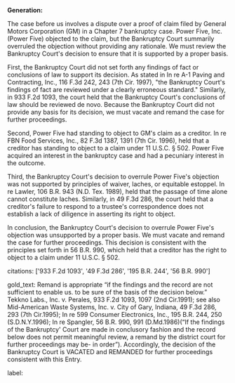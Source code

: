 **Generation:**



The case before us involves a dispute over a proof of claim filed by General Motors Corporation (GM) in a Chapter 7 bankruptcy case. Power Five, Inc. (Power Five) objected to the claim, but the Bankruptcy Court summarily overruled the objection without providing any rationale. We must review the Bankruptcy Court's decision to ensure that it is supported by a proper basis.

First, the Bankruptcy Court did not set forth any findings of fact or conclusions of law to support its decision. As stated in In re A-1 Paving and Contracting, Inc., 116 F.3d 242, 243 (7th Cir. 1997), "the Bankruptcy Court's findings of fact are reviewed under a clearly erroneous standard." Similarly, in 933 F.2d 1093, the court held that the Bankruptcy Court's conclusions of law should be reviewed de novo. Because the Bankruptcy Court did not provide any basis for its decision, we must vacate and remand the case for further proceedings.

Second, Power Five had standing to object to GM's claim as a creditor. In re FBN Food Services, Inc., 82 F.3d 1387, 1391 (7th Cir. 1996), held that a creditor has standing to object to a claim under 11 U.S.C. § 502. Power Five acquired an interest in the bankruptcy case and had a pecuniary interest in the outcome.

Third, the Bankruptcy Court's decision to overrule Power Five's objection was not supported by principles of waiver, laches, or equitable estoppel. In re Lawler, 106 B.R. 943 (N.D. Tex. 1989), held that the passage of time alone cannot constitute laches. Similarly, in 49 F.3d 286, the court held that a creditor's failure to respond to a trustee's correspondence does not establish a lack of diligence in asserting its right to object.

In conclusion, the Bankruptcy Court's decision to overrule Power Five's objection was unsupported by a proper basis. We must vacate and remand the case for further proceedings. This decision is consistent with the principles set forth in 56 B.R. 990, which held that a creditor has the right to object to a claim under 11 U.S.C. § 502.



citations: ['933 F.2d 1093', '49 F.3d 286', '195 B.R. 244', '56 B.R. 990']

gold_text: Remand is appropriate “if the findings and the record are not sufficient to enable us. to be sure of the basis of the decision below.” Tekkno Labs., Inc. v. Perales, 933 F.2d 1093, 1097 (2nd Cir.1991); see also Mid-American Waste Systems, Inc. v. City of Gary, Indiana, 49 F.3d 286, 293 (7th Cir.1995); In re 599 Consumer Electronics, Inc., 195 B.R. 244, 250 (S.D.N.Y.1996); In re Spangler, 56 B.R. 990, 991 (D.Md.1986)(“If the findings of the Bankruptcy' Court are made in conclusory fashion and the record below does not permit meaningful review, a remand by the district court for further proceedings may be- in order”). Accordingly, the decision of the Bankruptcy Court is VACATED and REMANDED for further proceedings consistent with this Entry.

label: 